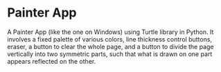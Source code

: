 # Painter App
A Painter App (like the one on Windows) using Turtle library in Python. It involves a fixed palette of various colors, line thickness control buttons, eraser, a button to clear the whole page, and a button to divide the page vertically into two symmetric parts, such that what is drawn on one part appears reflected on the other.
